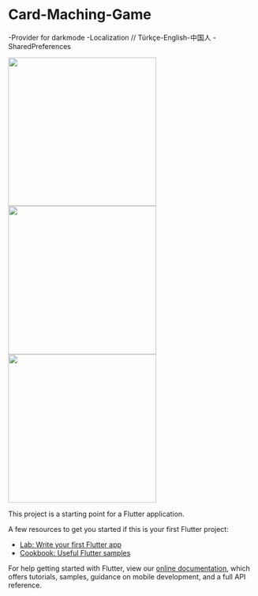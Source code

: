 # Card-Maching-Game

-Provider for darkmode
-Localization // Türkçe-English-中国人
-SharedPreferences 

<div>
  <image src="assets/images/Screenshot_1618162636.png" width=300>
  <image src="assets/images/Screenshot_1618162655.png"width=300>
  <image src="assets/images/Screenshot_1618162667.png"width=300>
</div>


This project is a starting point for a Flutter application.

A few resources to get you started if this is your first Flutter project:

- [Lab: Write your first Flutter app](https://flutter.dev/docs/get-started/codelab)
- [Cookbook: Useful Flutter samples](https://flutter.dev/docs/cookbook)

For help getting started with Flutter, view our
[online documentation](https://flutter.dev/docs), which offers tutorials,
samples, guidance on mobile development, and a full API reference.

